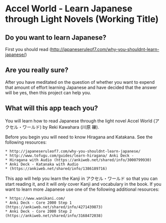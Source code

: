 Accel World - Learn Japanese through Light Novels (Working Title)
=================================================================

Do you want to learn Japanese?
-----------------------------

First you should read (http://japaneseruleof7.com/why-you-shouldnt-learn-japanese/)

Are you really sure?
--------------------

After you have meditated on the question of whether you want to expend
that amount of effort learning Japanese and have decided that the
answer will be yes, then this project can help you.

What will this app teach you?
---------------------------------

You will learn how to read Japanese through the light novel Accel
World (アクセル・ワールド) by Reki Kawahara (川原 礫).

Before you begin you will need to know Hiragana and Katakana.  See the
following resources:

    * http://japaneseruleof7.com/why-you-shouldnt-learn-japanese/
    * http://www.tofugu.com/guides/learn-hiragana/ Anki Deck -
    * Hiragana with Audio (https://ankiweb.net/shared/info/3000799930)
    * Anki Deck - Katanaka with Audio
    * (https://ankiweb.net/shared/info/1386189716)

This app will help you learn the Kanji in アクセル・ワールド so that
you can start reading it, and it will *only* cover Kanji and
vocabulary in the book. If you want to learn more Japanese use one of
the following additional resources:

    * https://www.wanikani.com/
    * Anki Deck - Core 2000 Step 1 (https://ankiweb.net/shared/info/4271439873)
    * Anki Deck - Core 2000 Step 2 (https://ankiweb.net/shared/info/3168472038)
